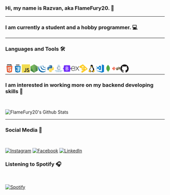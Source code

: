 
### Hi, my name is Razvan, aka FlameFury20. 👋
---
### I am currently a student and a hobby programmer. 💻
---
### Languages and Tools 🛠

<br />
<img align="left" alt="HTML5" width="26px" src="https://raw.githubusercontent.com/github/explore/80688e429a7d4ef2fca1e82350fe8e3517d3494d/topics/html/html.png">
<img align="left" alt="CSS3" width="26px" src="https://raw.githubusercontent.com/github/explore/80688e429a7d4ef2fca1e82350fe8e3517d3494d/topics/css/css.png">
<img align="left" alt="JavaScript" width="26px" src="https://raw.githubusercontent.com/github/explore/80688e429a7d4ef2fca1e82350fe8e3517d3494d/topics/javascript/javascript.png">
<img align="left" alt="Node.js" width="26px" src="https://raw.githubusercontent.com/github/explore/80688e429a7d4ef2fca1e82350fe8e3517d3494d/topics/nodejs/nodejs.png">
<img align="left" alt="Jquery" width="26px" src="https://raw.githubusercontent.com/devicons/devicon/master/icons/jquery/jquery-original.svg">
<img align="left" alt="Python" width="26px" src="https://raw.githubusercontent.com/devicons/devicon/master/icons/python/python-original.svg">
<img align="left" alt="C++ and C#" width="26px" src="https://raw.githubusercontent.com/github/explore/80688e429a7d4ef2fca1e82350fe8e3517d3494d/topics/c/c.png">
<img align="left" alt="Bootstrap" width="26px" src="https://raw.githubusercontent.com/devicons/devicon/master/icons/bootstrap/bootstrap-plain.svg">
<img align="left" alt="Express" width="26px" src="https://raw.githubusercontent.com/devicons/devicon/master/icons/express/express-original.svg">
<img align="left" alt="JetBrains" width="26px" src="https://raw.githubusercontent.com/devicons/devicon/master/icons/jetbrains/jetbrains-plain.svg">
<img align="left" alt="Linux" width="26px" src="https://raw.githubusercontent.com/github/explore/80688e429a7d4ef2fca1e82350fe8e3517d3494d/topics/linux/linux.png">
<img align="left" alt="Visual Studio Code" width="26px" src="https://raw.githubusercontent.com/github/explore/80688e429a7d4ef2fca1e82350fe8e3517d3494d/topics/visual-studio-code/visual-studio-code.png">
<img align="left" alt="MongoDB" width="26px" src="https://raw.githubusercontent.com/devicons/devicon/master/icons/mongodb/mongodb-plain.svg">
<img align="left" alt="Git" width="26px" src="https://raw.githubusercontent.com/github/explore/80688e429a7d4ef2fca1e82350fe8e3517d3494d/topics/git/git.png">
<img align="left" alt="GitHub" width="26px" src="https://raw.githubusercontent.com/github/explore/78df643247d429f6cc873026c0622819ad797942/topics/github/github.png">
<br />

---
### I am interested in working more on my backend developing skills 🏫

<br />

![FlameFury20's Github Stats](https://github-readme-stats.vercel.app/api?username=FlameFury20&show_icons=true&theme=algolia)

---
### Social Media 📱

<br />

[![Instagram](https://img.shields.io/badge/instagram-%23E4405F.svg?&style=for-the-badge&logo=instagram&logoColor=white)](https://www.instagram.com/razvan.horja/)
[![Facebook](https://img.shields.io/badge/facebook-%231877F2.svg?&style=for-the-badge&logo=facebook&logoColor=white)](https://www.facebook.com/razvan.horja)
[![LinkedIn](https://img.shields.io/badge/linkedin-%230077B5.svg?&style=for-the-badge&logo=linkedin&logoColor=white)](https://www.linkedin.com/in/razvan-horja-065438189/)

### Listening to Spotify 🎧

<br />

[![Spotify](https://spotify.flamefury20.vercel.app/api/spotify)](https://open.spotify.com/user/rm5y4lct957kocffy2d15adlh)
